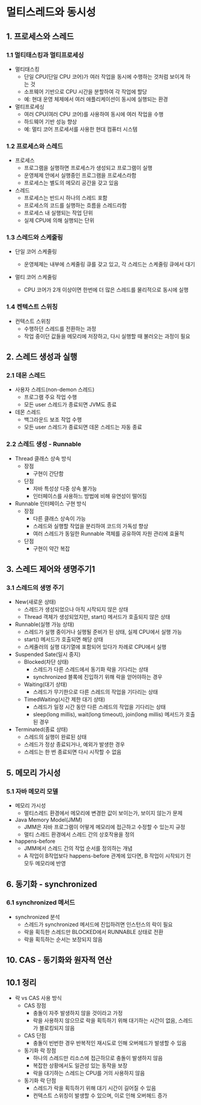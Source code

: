 # 멀티스레드와 동시성

## 1. 프로세스와 스레드

### 1.1 멀티태스킹과 멀티프로세싱

- 멀티태스킹
    - 단일 CPU(단일 CPU 코어)가 여러 작업을 동시에 수행하는 것처럼 보이게 하는 것
    - 소프웨어 기반으로 CPU 시간을 분할하여 각 작업에 할당
    - 예: 현대 운영 체제에서 여러 애플리케이션이 동시에 실행되는 환경
- 멀티프로세싱
    - 여러 CPU(여러 CPU 코어)를 사용하여 동시에 여러 작업을 수행
    - 하드웨어 기반 성능 향상
    - 예: 멀티 코어 프로세서를 사용한 현대 컴퓨터 시스템

### 1.2 프로세스와 스레드

- 프로세스
    - 프로그램을 실행하면 프로세스가 생성되고 프로그램이 실행
    - 운영체제 안에서 실행중인 프로그램을 프로세스라함
    - 프로세스는 별도의 메모리 공간을 갖고 있음
- 스레드
    - 프로세스는 반드시 하나의 스레드 포함
    - 프로세스의 코드를 실행하는 흐름을 스레드라함
    - 프로세스 내 실행되는 작업 단위
    - 실제 CPU에 의해 실행되는 단위

### 1.3 스레드와 스케줄링

- 단일 코어 스케줄링
    - 운영체제는 내부에 스케줄링 큐를 갖고 있고, 각 스레드는 스케줄링 큐에서 대기

- 멀티 코어 스케줄링
    - CPU 코어가 2개 이상이면 한번에 더 많은 스레드를 물리적으로 동시에 실행

### 1.4 켄텍스트 스위칭

- 컨텍스트 스위칭
    - 수행하던 스레드를 전환하는 과정
    - 작업 중이던 값들을 메모리에 저장하고, 다시 실행할 때 불러오는 과정이 필요

## 2. 스레드 생성과 실행

### 2.1 데몬 스레드

- 사용자 스레드(non-demon 스레드)
    - 프로그램 주요 작업 수행
    - 모든 user 스레드가 종료되면 JVM도 종료
- 데몬 스레드
    - 백그라운드 보조 작업 수행
    - 모든 user 스레드가 종료되면 데몬 스레드는 자동 종료

### 2.2 스레드 생성 - Runnable

- Thread 클래스 상속 방식
    - 장점
        - 구현이 간단함
    - 단점
        - 자바 특성상 다중 상속 불가능
        - 인터페이스를 사용하느 방법에 비해 유연성이 떨어짐
- Runnable 인터페이스 구현 방식
    - 장점
        - 다른 클래스 상속이 가능
        - 스레드와 실행할 작업을 분리하여 코드의 가독성 향상
        - 여러 스레드가 동일한 Runnable 객체를 공유하여 자원 관리에 효율적
    - 단점
        - 구현이 약간 복잡

## 3. 스레드 제어와 생명주기1

### 3.1 스레드의 생명 주기

- New(새로운 상태)
    - 스레드가 생성되었으나 아직 시작되지 않은 상태
    - Thread 객체가 생성되었지만, start() 메서드가 호출되지 않은 상태
- Runnable(실행 가능 상태)
    - 스레드가 실행 중이거나 실행될 준비가 된 상태, 실제 CPU에서 실행 가능
    - start() 메서드가 호출되면 해당 상태
    - 스케줄러의 실행 대기열에 포함되어 있다가 차례로 CPU에서 실행
- Suspended Sate(일시 중지)
    - Blocked(차단 상태)
        - 스레드가 다른 스레드에서 동기화 락을 기다리는 상태
        - synchronized 블록에 진입하기 위해 락을 얻어야하는 경우
    - Waiting(대기 상태)
        - 스레드가 무기한으로 다른 스레드의 작업을 기다리는 상태
    - TimedWaiting(시간 제한 대기 상태)
        - 스레드가 일정 시간 동안 다른 스레드의 작업을 기다리는 상태
        - sleep(long millis), wait(long timeout), join(long millis) 메서드가 호출된 경우
- Terminated(종료 상태)
    - 스레드의 실행이 완료된 상태
    - 스레드가 정상 종료되거나, 예외가 발생한 경우
    - 스레드는 한 번 종료되면 다시 시작할 수 없음

## 5. 메모리 가시성

### 5.1 자바 메모리 모델

- 메모리 가시성
    - 멀티스레드 환경에서 메모리에 변경한 값이 보이는가, 보이지 않는가 문제
- Java Memory Model(JMM)
    - JMM은 자바 프로그램이 어떻게 메모리에 접근하고 수정할 수 있는지 규정
    - 멀티 스레드 환경에서 스레드 간의 상호작용을 정의
- happens-before
    - JMM에서 스레드 간의 작업 순서를 정의하는 개념
    - A 작업이 B작업보다 happens-before 관계에 있다면, B 작업이 시작되기 전 모두 메모리에 반영

## 6. 동기화 - synchronized

### 6.1 synchronized 메서드

- synchronized 분석
    - 스레드가 synchronized 메서드에 진입하려면 인스턴스의 락이 필요
    - 락을 획득한 스레드만 BLOCKED에서 RUNNABLE 상태로 전환
    - 락을 획득하는 순서는 보장되지 않음

## 10. CAS - 동기화와 원자적 연산

## 10.1 정리

- 락 vs CAS 사용 방식
    - CAS 장점
        - 충돌이 자주 발생하지 않을 것이라고 가정
        - 락을 사용하지 않으므로 락을 획득하기 위해 대기하는 시간이 없음, 스레드가 블로킹되지 않음
    - CAS 단점
        - 충돌이 빈번한 경우 반복적인 재시도로 인해 오버헤드가 발생할 수 있음
    - 동기화 락 장점
        - 하나의 스레드만 리소스에 접근하므로 충돌이 발생하지 않음
        - 복잡한 상황에서도 일관성 있는 동작을 보장
        - 락을 대기하는 스레드는 CPU를 거의 사용하지 않음
    - 동기화 락 단점
        - 스레드가 락을 획득하기 위해 대기 시간이 길어질 수 있음
        - 컨텍스트 스위칭이 발생할 수 있으며, 이로 인해 오버헤드 증가  